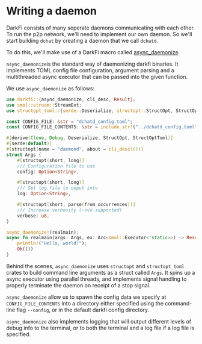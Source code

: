 # Writing a daemon

DarkFi consists of many seperate daemons communicating with each other. To
run the p2p network, we'll need to implement our own daemon.  So we'll
start building `dchat` by creating a daemon that we call `dchatd`.

To do this, we'll make use of a DarkFi macro called
[async_daemonize](https://codeberg.org/darkrenaissance/darkfi/src/branch/master/src/util/cli.rs).

`async_daemonize`is the standard way of daemonizing darkfi binaries. It
implements TOML config file configuration, argument parsing and a
multithreaded async executor that can be passed into the given function.

We use `async_daemonize` as follows:

```rust
use darkfi::{async_daemonize, cli_desc, Result};
use smol::stream::StreamExt;
use structopt_toml::{serde::Deserialize, structopt::StructOpt, StructOptToml};

const CONFIG_FILE: &str = "dchatd_config.toml";
const CONFIG_FILE_CONTENTS: &str = include_str!("../dchatd_config.toml");

#[derive(Clone, Debug, Deserialize, StructOpt, StructOptToml)]
#[serde(default)]
#[structopt(name = "daemond", about = cli_desc!())]
struct Args {
    #[structopt(short, long)]
    /// Configuration file to use
    config: Option<String>,

    #[structopt(short, long)]
    /// Set log file to ouput into
    log: Option<String>,

    #[structopt(short, parse(from_occurrences))]
    /// Increase verbosity (-vvv supported)
    verbose: u8,
}

async_daemonize!(realmain);
async fn realmain(args: Args, ex: Arc<smol::Executor<'static>>) -> Result<()> {
    println!("Hello, world!");
    Ok(())
}
```

Behind the scenes, `async_daemonize` uses `structopt` and `structopt_toml`
crates to build command line arguments as a struct called `Args`. It spins
up a async executor using parallel threads, and implements signal handling
to properly terminate the daemon on receipt of a stop signal.

`async_daemonize` allow us to spawn the config data we specify at
`CONFIG_FILE_CONTENTS` into a directory either specified using the
command-line flag `--config`, or in the default darkfi config directory.

`async_daemonize` also implements logging that will output
different levels of debug info to the terminal, or to both the terminal
and a log file if a log file is specified.
